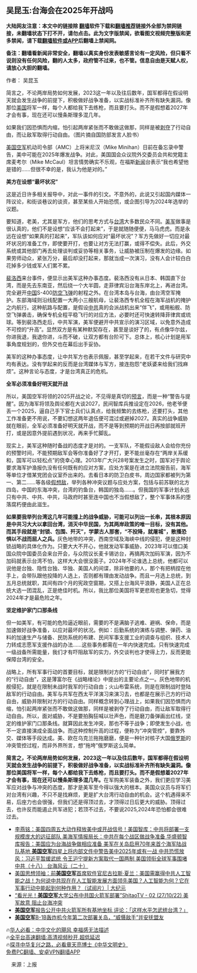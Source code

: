  <!-- 面包屑导航 --> <h2>吴昆玉:台海会在2025年开战吗</h2> <p class="notice"><b>大陆网友注意：本文中的链接除 <a href="https://github.com/bannedbook/fanqiang" >翻墙</a>软件下载和<a href="https://github.com/killgcd/justmysocks/blob/master/README.md">翻墙推荐</a>链接外全部为禁网链接，未翻墙状态下打不开，请勿点击。此为文字版禁闻，欲看图文视频完整版和更多禁闻，请下载<a href="https://github.com/bannedbook/fanqiang">翻墙软件或APP</a>后翻墙上禁闻网。</p><p>备注：翻墙看新闻非常安全，翻墙以真实身份发表敏感言论有一定风险，但只看不说则没有任何风险，翻的人太多，政府管不过来，也不管。信息自由是天赋人权，请放心大胆的翻墙。</b></p>  <div class="entry"> <p>作者： 吴昆玉</p> <p id="summary">简言之，不论两岸局势如何发展，2023这一年以及往后数年，国军都得在假设明天就会发生战争的前提下，积极做好战争准备，以实战标准补齐所有缺失漏洞。像那位<a href="https://www.bannedbook.org/bnews/tag/%e7%be%8e%e5%9b%bd/" class="st_tag internal_tag" rel="tag" title="标签 美国 下的日志">美国</a>将军一样，每个人都给我下去练枪，而且要打头。而不是假想着2027年才会有事，现在还可以慢条斯理多混几年。</p> <p>如果我们因恐惧而内缩，怕引起两岸紧张而不敢做这做那，同样是被<span class='wp_keywordlink'><a href="https://www.bannedbook.org/forum2/topic21.html" title="《剥夺》 黄建民 著" target="_blank">剥夺</a></span>了行动自由，而让敌军取得行动自由。（图片摘自国防部发言人脸书）</p> <p><a href="https://www.bannedbook.org/bnews/tag/%E7%BE%8E%E5%9B%BD%E7%A9%BA%E5%86%9B/" class="st_tag internal_tag" rel="tag" title="标签 美国空军 下的日志">美国空军</a>机动司令部（AMC）上将米尼汉（Mike Minihan）日前在备忘录中警告，美中可能在2025年爆发战争。对此，美国国会众议院外交委员会共和党籍主席麦考尔（Mike McCaul）坦言情势确实不乐观，在福斯<span class='wp_keywordlink_affiliate'><a href="https://www.bannedbook.org/" title="新闻">新闻</a></span>台表示“我也希望他是错的……但很不幸的是，我认为他是对的。”</p>  <p><strong>美方在设想“最坏状况”</strong></p> <p>这是近日许多相关报导中，对此一事件的引文。不意外的，此说又引起国内媒体一阵议论，和街谈巷议的谈资，甚至某些人开始恐慌，或企图引导为2024年选举的议题。</p> <p>要知道，老美，尤其是军方，他们的思考方式与<a href="https://www.bannedbook.org/bnews/tag/%e5%8f%b0%e6%b9%be/" class="st_tag internal_tag" rel="tag" title="标签 台湾 下的日志">台湾</a>大多数民众不同。<a href="https://www.bannedbook.org/bnews/tag/%e7%be%8e%e5%86%9b/" class="st_tag internal_tag" rel="tag" title="标签 美军 下的日志">美军</a>做事是很认真的，他们不是设想“应该不会打起来”，于是就随随便便，马马虎虎。而是永远在设想“如果真的打起来”，军队该如何应对“最坏状况”？军方先做好一切应对最坏状况的准备工作，即使要开打，也要让对方无法打赢，或得不偿失。此后，外交系统或其他部门再去处理谈判或妥协等相关事务，让威胁被压制在爆发的边缘。如果劳师动众，紧张万分，最后却没打起来，那就当成一次演习，没有人会计较白白花掉多少钱或军人们累不累。</p> <p><a href="https://www.bannedbook.org/bnews/tag/%E8%A3%B4%E6%B4%9B%E8%A5%BF/" class="st_tag internal_tag" rel="tag" title="标签 裴洛西 下的日志">裴洛西</a>来台事件，便显示出美军这种办事态度。裴洛西没有从日本、韩国直下台湾，而是先去东南亚，然后绕一个大半圆，走菲律宾沿台海东岸北上，再进台湾。完全避开<span class='wp_keywordlink_affiliate'><a href="https://www.bannedbook.org/" title="中国" target="_blank">中国</a></span>S-400<a href="https://www.bannedbook.org/bnews/tag/%E9%98%B2%E7%A9%BA%E9%A3%9E%E5%BC%B9/" class="st_tag internal_tag" rel="tag" title="标签 防空飞弹 下的日志">防空飞弹</a>的射程之外。在台湾本岛与台海，由台湾空军掩护。东部海域则沿线配置一大两小三艘航母，让裴洛西专机全程在海军战机的掩护之内航行。这种航路与配置，是假设<a href="https://www.bannedbook.org/bnews/tag/%e4%b8%ad%e5%85%b1/" class="st_tag internal_tag" rel="tag" title="标签 中共 下的日志">中共</a>真的会派战机出来“伴飞”，或用船舰、防空飞弹袭击，确保专机全程平稳飞行的对应方法，必要时还可快速转降菲律宾或琉球。等到裴洛西走后，中共军演，美军便避开中共宣示的演习区域，以免意外造成不可控的“升高”。显然双方是有某种默契存在，甚至是谈好了的，有点像华尔兹，你进我退，我退你进，斗而不破，让双方都有台阶可下。总体上，核心计划是用军事角度规划的，但外交也在幕后出手妥协。</p>  <p>美军的这种办事态度，让中共军方也表示佩服，甚至学起来，在若干文件与研究中均有表达。没有学起来的反而是台湾媒体与军方，接连抱怨“老妖婆来给我们找麻烦”。这种言论与态度，才是台湾真正的危机。</p> <p><strong>全军必须准备好明天就开战</strong></p> <p>所以，美国空军将领的2025开战之论，不见得是真切的<span class='wp_keywordlink'><a href="https://www.bannedbook.org/forum5/" title="预言玄学禁书下载" rel="nofollow">预言</a></span>，而是一种“警告与提醒”。因为海军将领及舆论都在大谈2027，民间智库兵推设定在2026，他老爷便丢一个2025，逼自己手下官士兵们认真点，给我频繁的去练枪，还要打头，其他工作准备更不用说，不要幻想这两年退伍便可混过或避掉2027。真实的战争威胁就在眼前，全军必须准备好明天就开战，而不是等到预期的开战日再按部就班开打，或是因意外提前遇到状况，再来手忙脚乱。</p> <p>现实上，美军这种随时备战的态度才是对的。一支军队，不能假设敌人会给你充份的预警时间，不能预期敌军会等你准备好了才开打，更不能丝毫存在“两岸关系缓和，国军可以轻松点”的侥幸心理。2013年广大兴28号案发生之时，国军对于舆论要求海军护渔报仇没有任何既有的应对方案，应处方案是在进立法院报告前，海军等单位才借某党团会议室乔出来的。去看日本的防卫白皮书，周边国家都被列为第一、第二……等各级<a href="https://www.bannedbook.org/bnews/tag/%E5%81%87%E6%83%B3%E6%95%8C/" class="st_tag internal_tag" rel="tag" title="标签 假想敌 下的日志">假想敌</a>，举列各种冲突议题与应处方案，包括与前苏联的北方四岛，中国的东海冲突，台湾的钓鱼台，韩国的独岛……。但我国的军事计划永远只有中共、中共、中共，马政府时甚至连中国也不当假想敌了，整个军事体系的堕落腐朽便由此滋生。</p>  <p><strong>如果要我举列台湾这几年可能撞上的战争威胁，可能可以列出一长串，其根本原因是中共习大大以拿回台湾，消灭中华民国，为其两岸政策的唯一目标，没有其他。而其手段就是“封锁、包围、歼灭”，学蒙古人那套，“不投降，就屠城”，散播恐惧以不战而屈人之兵。</strong>灰色地带的冲突，西南空域及海峡中线的侵犯，便是这种封锁战略的具体化作为。只要大大不开心，他就发动军事威胁，2023年可以借口美国众院中国委员会来台开会，与众院议长麦卡锡访台，再搞两次加码军演，因为不加码就表示台湾不怕，这样大大会很没面子。2024年不论谁选上总统，他都可以说他是台独、隐性台独、华独、美国人的间谍，除非他要的人，那个有把柄捏在他手上，会带队跟他投降的人选上，否则都有理由发动战争。而且一月选上总统，到五月总统就职，其间有四个月的宪政空窗期，又搭上台海风平浪静，美国人正在总统大选一团混乱，正是绝佳时机。所以，我比那位美国将军更悲观也更急切，觉得2024年才是最危险之年。</p> <p><strong>坚定维护家门口那条线</strong></p> <p>但一如美军，有可能的危险逼近眼前，需要的不是满脑子逃难、避祸、保命，而是加速做好战争准备，以应对最坏的状况。例如：后勤系统的演练与调整、弹药、油料的加速生产与储备、民防系统的布建、民间军事支援工业的调查与组织、技术人力转成志愿军支援作战的办法……这些事务都需在一年内快速完成。只有快速完成一级战备所需能量，我们才有吓阻敌军的实力，外交谈判也才使得上力，反而更能保障台湾的安全。</p> <p>战略上，所有军事行动的首要目标，就是限制对方的“行动自由”，同时扩展我方的“行动自由”，这是薄富尔在《战略绪论》中提出的主要论点之一。灰色地带的机舰侵犯，就是在限制未战时我军的行动自由；火山布雷系统，则是在限制战时登陆敌军的行动自由。美军与共军在西太平洋演习来演习去，也都是在展示己方的行动自由，威胁并限制对方的行动自由。同样概念转到心理战上，如果我们因恐惧而内缩，怕引起两岸紧张而不敢做这做那，同样是被剥夺了行动自由，而让敌军取得行动自由。所以，面对威胁，不是要拍胸狂喊以壮声色，而是磨刀备弹画出红线，坚定的维护家门口那条线。就算因此发生冲突，那也不等于战争；即使发生小战，也不一定直接演成全面战争。而这种控制升高的过程，便称为“冲突管控”，要靠外交、媒体等手段达成。美、欧在乌克兰拖拖磨磨，便是一种针对核子大国<a href="https://www.bannedbook.org/bnews/tag/%e4%bf%84%e7%bd%97%e6%96%af/" class="st_tag internal_tag" rel="tag" title="标签 俄罗斯 下的日志">俄罗斯</a>的冲突管控过程，而非外界所言，想“拖垮”俄罗斯这么简单。</p>  <p><strong>简言之，不论两岸局势如何发展，2023这一年以及往后数年，国军都得在假设明天就会发生战争的前提下，积极做好战争准备，以实战标准补齐所有缺失漏洞。像那位美国将军一样，每个人都给我下去练枪，而且要打头。而不是假想着2027年才会有事，现在还可以慢条斯理多混几年。</strong>在军购美军装备之外，我们更应学习美军应对战争与冲突的态度，那才是美军至今得以强大的根本。美国众议员与将军们对台湾有兴趣，不只不是找麻烦，更是扩大台湾行动自由的机会。这个机遇得来不易，后座力也会很强，但我们还是得顶过去，才顶得过日后更大的威胁。顶得过去，也许反而能遏止共军进犯；若顶不过去，不要说2025,2024年恐怕都会很难过去。</p> <!--<div id="taboola-mid-1"></div>--><ul class='op-related-articles' title='相关阅读'> <li><a href='https://www.bannedbook.org/bnews/comments/20230129/1841903.html' target='_blank'>李燕铭：美国四周五大动作释放美中或开战信号！美国智库：中共将部署一支规模庞大的远征部队 美海军情报局长：中共在每个战区做战争准备 华盛顿智库报告：美国应为台海战争做相应准备 美军在关岛启用70年来首个海军陆战队基地 <b>美国空军</b>四星上将内部文件中警告美中2025年或有一战 中共恐慌放风：习近平暂缓武统 令王沪宁提新方案取代一国两制 美国领衔全球军事围堵中共（十八） 台海风云（二十）</a></li> <li><a href='https://www.bannedbook.org/bnews/cbnews/20221116/1812191.html' target='_blank'>美国思想领袖：前<b>美国空军</b>首席软件官尼古拉斯·夏兰：美国需赢得中共人工智能之战！为何说中共现在在人工智能发展方面领先美国？人工智能为何？它在军事行动中能起到何种作用？（试阅片）| 大纪元</a></li> <li><a href='https://www.bannedbook.org/bnews/sohnews/20221028/1803115.html' target='_blank'>“看光光！<b>美国空军</b>大学公布中共国火箭军部署”ShitaoTV - 02 (27/10/22) 美军故意 阻止台海冲突</a></li> <li><a href='https://www.bannedbook.org/bnews/headline/20221026/1802467.html' target='_blank'><b>美国空军</b>报告公开中共火箭军所有基地坐标 评论：「这样水平怎武统台湾？」</a></li> <li><a href='https://www.bannedbook.org/bnews/headline/20221021/1800226.html' target='_blank'><b>美国空军</b>B-1B轰炸机今年第二次部署关岛，“威慑敌手”并安抚盟友</a></li> </ul> <p class="texttj"> 🔥<a href="https://www.bannedbook.org/bnews/comments/20220220/1694796.html" target="_blank">华人必看：中华文化的飓风 幸福感无法描述</a><br/> 🔥<a href="https://github.com/bannedbook/fanqiang/wiki/V2ray%E6%9C%BA%E5%9C%BA" target="_blank">全平台高速翻墙:高清视频秒开,超低延迟</a><br/> 🔥<a href="https://www.bannedbook.org/bnews/comments/20220808/1768773.html" target="_blank">探寻中华复兴之路，必看章天亮博士《中华文明史》</a><br/> <a href="https://github.com/bannedbook/fanqiang/wiki/%E7%A6%81%E9%97%BB%E7%BD%91%E5%AE%89%E5%8D%93%E7%BF%BB%E5%A2%99%E6%96%B0%E9%97%BBAPP" target="_blank">免费PC翻墙、安卓VPN翻墙APP</a><br/> </p><p class="src-info">　来源：上报 </p><a name='sharetosocial'></a> <div style="margin-bottom:5px;padding-bottom:5px;clear:both"> <div id="archive-pix-1" class="banner-ads"> <!-- AuctionX Display platform tag START --> <div id="27602x728x90x621x_ADSLOT1" clicktrack="%%CLICK_URL_ESC%%"></div>  <!-- AuctionX Display platform tag END --> </div> <div id="archive-pix-2" class="banner-ads"> <!-- AuctionX Display platform tag START --> <div id="27556x300x250x621x_ADSLOT1" clicktrack="%%CLICK_URL_ESC%%" style="margin:0 auto;text-align:center"></div>  <!-- AuctionX Display platform tag END --> </div> </div>  <div id="archive-pix-1" class="banner-ads"> <!-- AuctionX Display platform tag START --> <div id="27603x728x90x621x_ADSLOT1" clicktrack="%%CLICK_URL_ESC%%"></div>  <!-- AuctionX Display platform tag END --> </div> </div><!--END ENTRY--> 